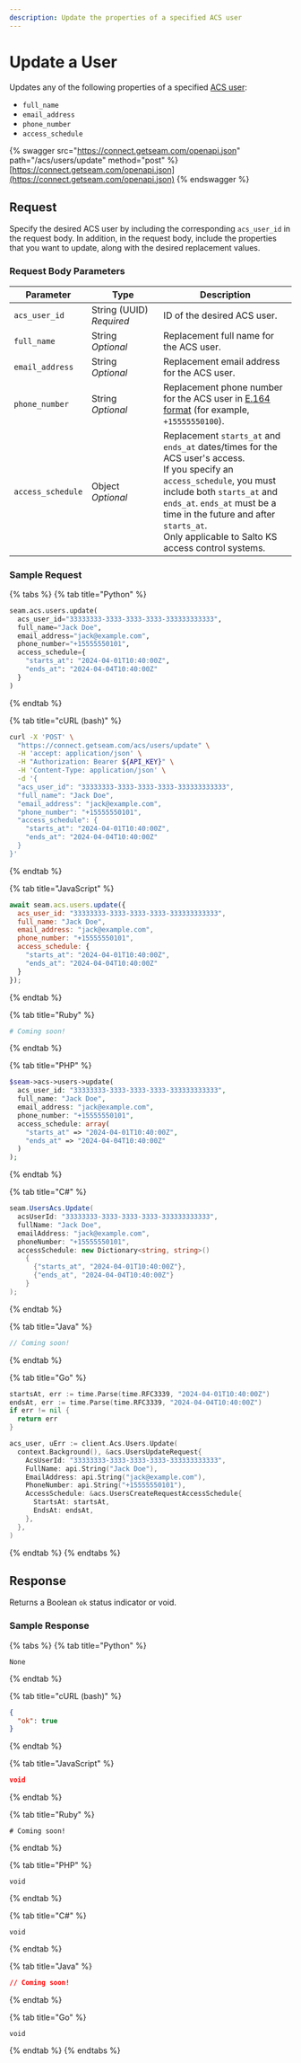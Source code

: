 ```yaml
---
description: Update the properties of a specified ACS user
---
```


# Update a User

Updates any of the following properties of a specified [ACS user](../../../products/access-systems/user-management.md):

* `full_name`
* `email_address`
* `phone_number`
* `access_schedule`

{% swagger src="https://connect.getseam.com/openapi.json" path="/acs/users/update" method="post" %}
[https://connect.getseam.com/openapi.json](https://connect.getseam.com/openapi.json)
{% endswagger %}

## Request

Specify the desired ACS user by including the corresponding `acs_user_id` in the request body. In addition, in the request body, include the properties that you want to update, along with the desired replacement values.

### Request Body Parameters

<table><thead><tr><th>Parameter</th><th width="112.33333333333331">Type</th><th>Description</th></tr></thead><tbody><tr><td><code>acs_user_id</code></td><td>String (UUID)<br><em>Required</em></td><td>ID of the desired ACS user.</td></tr><tr><td><code>full_name</code></td><td>String<br><em>Optional</em></td><td>Replacement full name for the ACS user.</td></tr><tr><td><code>email_address</code></td><td>String<br><em>Optional</em></td><td>Replacement email address for the ACS user.</td></tr><tr><td><code>phone_number</code></td><td>String<br><em>Optional</em></td><td>Replacement phone number for the ACS user in <a href="https://www.itu.int/rec/T-REC-E.164/en">E.164 format</a> (for example, <code>+15555550100</code>).</td></tr><tr><td><code>access_schedule</code></td><td>Object<br><em>Optional</em></td><td>Replacement <code>starts_at</code> and <code>ends_at</code> dates/times for the ACS user's access.<br>If you specify an <code>access_schedule</code>, you must include both <code>starts_at</code> and <code>ends_at</code>. <code>ends_at</code> must be a time in the future and after <code>starts_at</code>.<br>Only applicable to Salto KS access control systems.</td></tr></tbody></table>

### Sample Request

{% tabs %}
{% tab title="Python" %}
```python
seam.acs.users.update(
  acs_user_id="33333333-3333-3333-3333-333333333333",
  full_name="Jack Doe",
  email_address="jack@example.com",
  phone_number="+15555550101",
  access_schedule={
    "starts_at": "2024-04-01T10:40:00Z",
    "ends_at": "2024-04-04T10:40:00Z"
  }
)
```
{% endtab %}

{% tab title="cURL (bash)" %}
```bash
curl -X 'POST' \
  "https://connect.getseam.com/acs/users/update" \
  -H 'accept: application/json' \
  -H "Authorization: Bearer ${API_KEY}" \
  -H 'Content-Type: application/json' \
  -d '{
  "acs_user_id": "33333333-3333-3333-3333-333333333333",
  "full_name": "Jack Doe",
  "email_address": "jack@example.com",
  "phone_number": "+15555550101",
  "access_schedule": {
    "starts_at": "2024-04-01T10:40:00Z",
    "ends_at": "2024-04-04T10:40:00Z"
  }
}'
```
{% endtab %}

{% tab title="JavaScript" %}
```javascript
await seam.acs.users.update({
  acs_user_id: "33333333-3333-3333-3333-333333333333",
  full_name: "Jack Doe",
  email_address: "jack@example.com",
  phone_number: "+15555550101",
  access_schedule: {
    "starts_at": "2024-04-01T10:40:00Z",
    "ends_at": "2024-04-04T10:40:00Z"
  }
});
```
{% endtab %}

{% tab title="Ruby" %}
```ruby
# Coming soon!
```
{% endtab %}

{% tab title="PHP" %}
```php
$seam->acs->users->update(
  acs_user_id: "33333333-3333-3333-3333-333333333333",
  full_name: "Jack Doe",
  email_address: "jack@example.com",
  phone_number: "+15555550101",
  access_schedule: array(
    "starts_at" => "2024-04-01T10:40:00Z",
    "ends_at" => "2024-04-04T10:40:00Z"
  )
);
```
{% endtab %}

{% tab title="C#" %}
```csharp
seam.UsersAcs.Update(
  acsUserId: "33333333-3333-3333-3333-333333333333",
  fullName: "Jack Doe",
  emailAddress: "jack@example.com",
  phoneNumber: "+15555550101",
  accessSchedule: new Dictionary<string, string>()
    {
      {"starts_at", "2024-04-01T10:40:00Z"},
      {"ends_at", "2024-04-04T10:40:00Z"}
    }
);
```
{% endtab %}

{% tab title="Java" %}
```java
// Coming soon!
```
{% endtab %}

{% tab title="Go" %}
```go
startsAt, err := time.Parse(time.RFC3339, "2024-04-01T10:40:00Z")
endsAt, err := time.Parse(time.RFC3339, "2024-04-04T10:40:00Z")
if err != nil {
  return err
}

acs_user, uErr := client.Acs.Users.Update(
  context.Background(), &acs.UsersUpdateRequest{
    AcsUserId: "33333333-3333-3333-3333-333333333333",
    FullName: api.String("Jack Doe"),
    EmailAddress: api.String("jack@example.com"),
    PhoneNumber: api.String("+15555550101"),
    AccessSchedule: &acs.UsersCreateRequestAccessSchedule{
      StartsAt: startsAt,
      EndsAt: endsAt,
    },
  },
)
```
{% endtab %}
{% endtabs %}

## Response

Returns a Boolean `ok` status indicator or void.

### Sample Response

{% tabs %}
{% tab title="Python" %}
```
None
```
{% endtab %}

{% tab title="cURL (bash)" %}
```json
{
  "ok": true
}
```
{% endtab %}

{% tab title="JavaScript" %}
```json
void
```
{% endtab %}

{% tab title="Ruby" %}
```
# Coming soon!
```
{% endtab %}

{% tab title="PHP" %}
```
void
```
{% endtab %}

{% tab title="C#" %}
```
void
```
{% endtab %}

{% tab title="Java" %}
```json
// Coming soon!
```
{% endtab %}

{% tab title="Go" %}
```
void
```
{% endtab %}
{% endtabs %}
